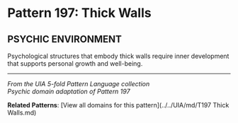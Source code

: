 # Pattern 197: Thick Walls

## PSYCHIC ENVIRONMENT

Psychological structures that embody thick walls require inner development that supports personal growth and well-being.

---

*From the UIA 5-fold Pattern Language collection*  
*Psychic domain adaptation of Pattern 197*

**Related Patterns**: [View all domains for this pattern](../../UIA/md/T197 Thick Walls.md)